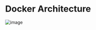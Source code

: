 
# Docker Architecture


![image](https://user-images.githubusercontent.com/24622526/120946770-42b45d00-c75b-11eb-96f9-1fdcf8e9cbe2.png)
